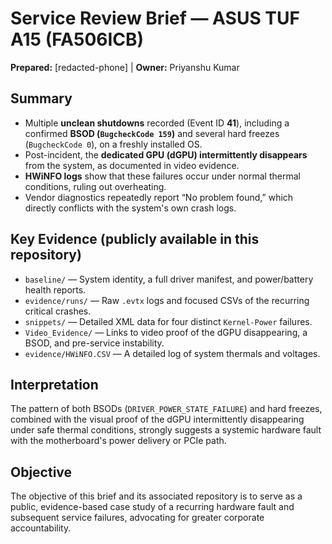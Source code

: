 ﻿# Service Review Brief — ASUS TUF A15 (FA506ICB)
**Prepared:** [redacted-phone] | **Owner:** Priyanshu Kumar

## Summary
- Multiple **unclean shutdowns** recorded (Event ID **41**), including a confirmed **BSOD (`BugcheckCode 159`)** and several hard freezes (`BugcheckCode 0`), on a freshly installed OS.
- Post-incident, the **dedicated GPU (dGPU) intermittently disappears** from the system, as documented in video evidence.
- **HWiNFO logs** show that these failures occur under normal thermal conditions, ruling out overheating.
- Vendor diagnostics repeatedly report “No problem found,” which directly conflicts with the system's own crash logs.

## Key Evidence (publicly available in this repository)
- `baseline/` — System identity, a full driver manifest, and power/battery health reports.
- `evidence/runs/` — Raw `.evtx` logs and focused CSVs of the recurring critical crashes.
- `snippets/` — Detailed XML data for four distinct `Kernel-Power` failures.
- `Video_Evidence/` — Links to video proof of the dGPU disappearing, a BSOD, and pre-service instability.
- `evidence/HWiNFO.CSV` — A detailed log of system thermals and voltages.

## Interpretation
The pattern of both BSODs (`DRIVER_POWER_STATE_FAILURE`) and hard freezes, combined with the visual proof of the dGPU intermittently disappearing under safe thermal conditions, strongly suggests a systemic hardware fault with the motherboard's power delivery or PCIe path.

## Objective
The objective of this brief and its associated repository is to serve as a public, evidence-based case study of a recurring hardware fault and subsequent service failures, advocating for greater corporate accountability.
